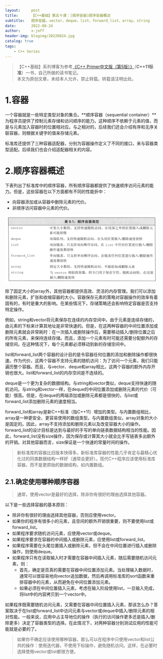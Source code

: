 ```yaml
---
layout:     post
title:      【C++基础】第五十课：[顺序容器]顺序容器概述
subtitle:   顺序容器，vector，deque，list，forward_list，array，string
date:       2022-08-24
author:     x-jeff
header-img: blogimg/20220824.jpg
catalog: true
tags:
    - C++ Series
---
```

>【C++基础】系列博客为参考[《C++ Primer中文版（第5版）》](https://www.phei.com.cn/module/goods/wssd_content.jsp?bookid=37655)（**C++11标准**）一书，自己所做的读书笔记。  
>本文为原创文章，未经本人允许，禁止转载。转载请注明出处。

# 1.容器

一个容器就是一些特定类型对象的集合。**顺序容器（sequential container）**为程序员提供了控制元素存储和访问顺序的能力。这种顺序不依赖于元素的值，而是与元素加入容器时的位置相对应。与之相对的，后续我们还会介绍有序和无序关联容器，则根据关键字的值来存储元素。

标准库还提供了三种容器适配器，分别为容器操作定义了不同的接口，来与容器类型适配。后续我们也会介绍适配器相关的内容。

# 2.顺序容器概述

下表列出了标准库中的顺序容器，所有顺序容器都提供了快速顺序访问元素的能力。但是，这些容器在以下方面都有不同的性能折中：

* 向容器添加或从容器中删除元素的代价。
* 非顺序访问容器中元素的代价。

![](https://github.com/x-jeff/BlogImage/raw/master/CPPSeries/Lesson50/50x1.png)

除了固定大小的array外，其他容器都提供高效、灵活的内存管理。我们可以添加和删除元素，扩张和收缩容器的大小。容器保存元素的策略对容器操作的效率有着固有的，有时是重大的影响。在某些情况下，存储策略还会影响特定容器是否支持特定操作。

例如，string和vector将元素保存在连续的内存空间中。由于元素是连续存储的，由元素的下标来计算其地址是非常快速的。但是，在这两种容器的中间位置添加或删除元素就会非常耗时：在一次插入或删除操作后，需要移动插入/删除位置之后的所有元素，来保持连续存储。而且，添加一个元素有时可能还需要分配额外的存储空间。在这种情况下，每个元素都必须移动到新的存储空间中。

list和forward\_list两个容器的设计目的是令容器任何位置的添加和删除操作都很快速。作为代价，这两个容器不支持元素的随机访问：为了访问一个元素，我们只能遍历整个容器。而且，与vector、deque和array相比，这两个容器的额外内存开销也很大。list和forward\_list的内存空间是不连续的。

deque是一个更为复杂的数据结构。与string和vector类似，deque支持快速的随机访问。与string和vector一样，在deque的中间位置添加或删除元素的代价（可能）很高。但是，在deque的两端添加或删除元素都是很快的，与list或forward\_list添加删除元素的速度相当。

forward\_list和array是新C++标准（指C++11）增加的类型。与内置数组相比，array是一种更安全、更容易使用的数组类型。与内置数组类似，array对象的大小是固定的。因此，array不支持添加和删除元素以及改变容器大小的操作。forward\_list的设计目标是达到与最好的手写的单向链表数据结构相当的性能。因此，forward\_list没有size操作，因为保存或计算其大小就会比手写链表多出额外的开销。对其他容器而言，size保证是一个快速的常量时间的操作。

>新标准库的容器比旧版本快得多。新标准库容器的性能几乎肯定与最精心优化过的同类数据结构一样好（通常会更好）。现代C++程序应该使用标准库容器，而不是更原始的数据结构，如内置数组。

## 2.1.确定使用哪种顺序容器

>通常，使用vector是最好的选择，除非你有很好的理由选择其他容器。

以下是一些选择容器的基本原则：

* 除非你有很好的理由选择其他容器，否则应使用vector。
* 如果你的程序有很多小的元素，且空间的额外开销很重要，则不要使用list或forward\_list。
* 如果程序要求随机访问元素，应使用vector或deque。
* 如果程序要求在容器的中间插入或删除元素，应使用list或forward\_list。
* 如果程序需要在头尾位置插入或删除元素，但不会在中间位置进行插入或删除操作，则使用deque。
* 如果程序只有在读取输入时才需要在容器中间插入元素，随后需要随机访问元素，则：
	* 首先，确定是否真的需要在容器中间位置添加元素。当处理输入数据时，通常可以很容易地向vector追加数据，然后再调用标准库的sort函数来重排容器中的元素，从而避免在中间位置添加元素。
	* 如果必须在中间位置插入元素，考虑在输入阶段使用list，一旦输入完成，将list中的内容拷贝到一个vector中。

如果程序既需要随机访问元素，又需要在容器中间位置插入元素，那该怎么办？答案取决于在list或forward\_list中访问元素与vector或deque中插入/删除元素的相对性能。一般来说，应用中占主导地位的操作（执行的访问操作更多还是插入/删除更多）决定了容器类型的选择。在此情况下，对两种容器分别测试应用的性能可能就是必要的了。

>如果你不确定应该使用哪种容器，那么可以在程序中只使用vector和list公共的操作：使用迭代器，不使用下标操作，避免随机访问。这样，在必要时选择使用vector或list都很方便。